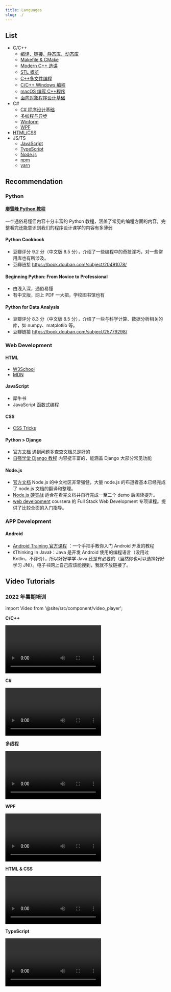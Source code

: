 ```yaml
---
title: Languages
slug: ./
---
```


## List

- C/C++
  - [编译、链接、静态库、动态库](C&C++/compile.md)
  - [Makefile & CMake](C&C++/makefile&cmake.md)
  - [Modern C++ 选讲](C&C++/STL.md)
  - [STL 概览](C&C++/STL.md)
  - [C++多文件编程](C&C++/multi-file_programming.md)
  - [C/C++ Windows 编程](C&C++/c_cpp_windows.md)
  - [macOS 编写 C++程序](C&C++/modern_cpp.md)
  - [面向对象程序设计基础](C&C++/OOP.md)
- C#
  - [C# 程序设计基础](CSharp/CSharp_1_basic.mdx)
  - [多线程与异步](CSharp/CSharp_2_multithread.mdx)
  - [Winform](CSharp/Winform.mdx)
  - [WPF](CSharp/WPF.mdx)
- [HTML/CSS](HTML&CSS.mdx)
- JS/TS
  - [JavaScript](JS&TS/JavaScript.mdx)
  - [TypeScript](JS&TS/TypeScript.mdx)
  - [Node.js](JS&TS/Nodejs.mdx)
  - [npm](JS&TS/npm.mdx)
  - [yarn](JS&TS/yarn.mdx)

## Recommendation

### Python

#### [廖雪峰 Python 教程](https://www.liaoxuefeng.com/wiki/0014316089557264a6b348958f449949df42a6d3a2e542c000)

一个通俗易懂但内容十分丰富的 Python 教程，涵盖了常见的编程方面的内容，完整看完还能意识到我们的程序设计课学的内容有多薄弱

#### Python Cookbook

- 豆瓣评分 9.2 分（中文版 8.5 分），介绍了一些编程中的奇技淫巧，对一些常用库也有所涉及。
- 豆瓣链接 https://book.douban.com/subject/20491078/

#### Beginning Python: From Novice to Professional

- 由浅入深，通俗易懂
- 有中文版，网上 PDF 一大把，学校图书馆也有

#### Python for Data Analysis

- 豆瓣评分 8.3 分（中文版 8.5 分），介绍了一些与科学计算、数据分析相关的库，如 numpy、matplotlib 等。
- 豆瓣链接 https://book.douban.com/subject/25779298/

### Web Development

#### HTML

- [W3School](http://www.w3school.com.cn/)
- [MDN](https://developer.mozilla.org/en-US/)

#### JavaScript

- 犀牛书
- JavaScript 函数式编程

#### CSS

- [CSS Tricks](https://css-tricks.com/)

#### Python > Django

- [官方文档](https://docs.djangoproject.com/) 遇到问题多查查文档总是好的
- [自强学堂 Django 教程](https://code.ziqiangxuetang.com/django/django-tutorial.html) 内容挺丰富的，能涵盖 Django 大部分常见功能

#### Node.js

- [官方文档](https://nodejs.org/en/) Node.js 的中文社区非常强健，大量 node.js 的布道者基本已经完成了 node.js 文档的翻译和整理。
- [Node.js 硬实战](https://book.douban.com/subject/26937390/) 适合在看完文档并自行完成一至二个 demo 后阅读提升。
- [web development](https://www.coursera.org/specializations/full-stack-mobile-app-development) coursera 的 Full Stack Web Development 专项课程。提供了比较全面的入门指导。

### APP Development

#### Android

- [Android Training 官方课程](http://hukai.me/android-training-course-in-chinese/index.html) ：一个手把手教你入门 Android 开发的教程
- 《Thinking In Java》：Java 是开发 Android 使用的编程语言（没用过 Kotlin，不评价），所以好好学学 Java 还是有必要的（当然你也可以选择好好学习 JNI）。电子书网上自己应该能搜到，我就不放链接了。

## Video Tutorials

### 2022 年暑期培训

import Video from '@site/src/component/video_player';

**C/C++**

<Video url="https://cloud.tsinghua.edu.cn/d/0d8895f41a4a4dcaa0a4/files/?p=%2F%E5%9B%9E%E6%94%BE%2F5.C%2B%2B.mp4" source="THU"/><br/>

**C#**

<Video url="https://cloud.tsinghua.edu.cn/d/0d8895f41a4a4dcaa0a4/files/?p=%2F%E5%9B%9E%E6%94%BE%2F3.C%23.mp4" source="THU"/><br/>

**多线程**

<Video url="https://cloud.tsinghua.edu.cn/d/0d8895f41a4a4dcaa0a4/files/?p=%2F%E5%9B%9E%E6%94%BE%2F4.%E5%A4%9A%E7%BA%BF%E7%A8%8B.mp4" source="THU"/><br/>

**WPF**

<Video url="https://cloud.tsinghua.edu.cn/d/0d8895f41a4a4dcaa0a4/files/?p=%2F%E5%9B%9E%E6%94%BE%2F7.WPF%E5%9F%BA%E7%A1%80.mp4" source="THU"/><br/>

**HTML & CSS**

<Video url="https://cloud.tsinghua.edu.cn/d/0d8895f41a4a4dcaa0a4/files/?p=%2F%E5%9B%9E%E6%94%BE%2F9.html_css.mp4" source="THU"/><br/>

**TypeScript**

<Video url="https://cloud.tsinghua.edu.cn/d/0d8895f41a4a4dcaa0a4/files/?p=%2F%E5%9B%9E%E6%94%BE%2F10.typescript.mp4" source="THU"/><br/>
